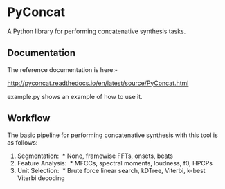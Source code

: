 # PyConcat
A Python library for performing concatenative synthesis tasks.

## Documentation

The reference documentation is here:-

http://pyconcat.readthedocs.io/en/latest/source/PyConcat.html

example.py shows an example of how to use it.

## Workflow

The basic pipeline for performing concatenative synthesis with this tool is as follows: 

1. Segmentation:
  * None, framewise FFTs, onsets, beats
2. Feature Analysis:
  * MFCCs, spectral moments, loudness, f0, HPCPs
3. Unit Selection:
  * Brute force linear search, kDTree, Viterbi, k-best Viterbi decoding
